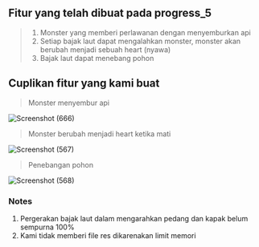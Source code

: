 ## Fitur yang telah dibuat pada progress_5
> 1. Monster yang memberi perlawanan dengan menyemburkan api
> 2. Setiap bajak laut dapat mengalahkan monster, monster akan berubah menjadi sebuah heart (nyawa)
> 3. Bajak laut dapat menebang pohon

## Cuplikan fitur yang kami buat
> Monster menyembur api

![Screenshot (666)](https://user-images.githubusercontent.com/87978863/208448451-446b802a-8271-423d-819b-2dc0eadaa25d.png)

> Monster berubah menjadi heart ketika mati

![Screenshot (567)](https://user-images.githubusercontent.com/87978863/206901822-eb2bfe62-e37e-4b0a-8781-45e0b9ad8125.png)

> Penebangan pohon

![Screenshot (568)](https://user-images.githubusercontent.com/87978863/206901838-d0734f62-d9f8-43d4-b246-10a62b2319e4.png)

### Notes
1. Pergerakan bajak laut dalam mengarahkan pedang dan kapak belum sempurna 100% 
2. Kami tidak memberi file res dikarenakan limit memori
